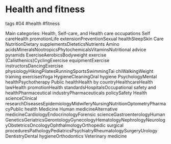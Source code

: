 # Health and fitness

tags #04 #health #fitness

Main categories: Health, Self-care, and Health care occupations
Self careHealth promotionLife extensionPreventionSexual healthSleepSkin Care
NutritionDietary supplementsDieteticsNutrients Amino acidsMineralsNootropicsPhytochemicalsVitaminsNutritional advice pyramids
ExerciseAerobicsBodyweight exercise (Calisthenics)CyclingExercise equipmentExercise instructorsDancingExercise physiologyHikingPilatesRunningSportsSwimmingTai chiWalkingWeight training exercisesYoga
HygieneCleaningOral hygiene
PsychologyMental healthPsychotherapy
Public healthHealth by countryHealthcareHealth lawHealth promotionHealth standardsHospitalsOccupational safety and healthPharmaceutical industryPharmaceuticals policySafety
Health scienceClinical researchDiseasesEpidemiologyMidwiferyNursingNutritionOptometryPharmacyPublic health
Medicine
Human medicineAlternative medicineCardiologyEndocrinologyForensic scienceGastroenterologyHuman GeneticsGeriatricsGerontologyGynecologyHematologyNephrologyNeurologyObstetricsOncologyOphthalmologyOrthopedic surgical proceduresPathologyPediatricsPsychiatryRheumatologySurgeryUrology
DentistryDental hygieneOrthodontics
Veterinary medicine

